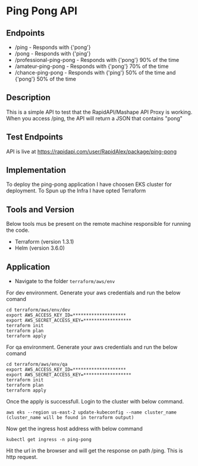 # Ping Pong API

## Endpoints
- /ping - Responds with {'pong'}
- /pong - Responds with {'ping'}
- /professional-ping-pong - Responds with {'pong'} 90% of the time
- /amateur-ping-pong - Responds with {'pong'} 70% of the time
- /chance-ping-pong - Responds with {'ping'} 50% of the time and {'pong'} 50% of the time

## Description
This is a simple API to test that the RapidAPI/Mashape API Proxy is working. When you access /ping, the API will return a JSON that contains "pong"

## Test Endpoints
API is live at https://rapidapi.com/user/RapidAlex/package/ping-pong

## Implementation

To deploy the ping-pong application I have choosen EKS cluster for deployment. To Spun up the Infra I have opted Terraform 

## Tools and Version 
Below tools mus be present on the remote machine responsible for running the code.

* Terraform (version 1.3.1)
* Helm      (version 3.6.0)

## Application 
* Navigate to the folder `terraform/aws/env`

For dev environment. Generate your aws credentials and run the below comand
```
cd terraform/aws/env/dev
export AWS_ACCESS_KEY_ID=********************
export AWS_SECRET_ACCESS_KEY=******************
terraform init 
terraform plan 
terraform apply 
```
For qa environment. Generate your aws credentials and run the below comand
```
cd terraform/aws/env/qa
export AWS_ACCESS_KEY_ID=********************
export AWS_SECRET_ACCESS_KEY=******************
terraform init 
terraform plan 
terraform apply 
```

Once the apply is successfull. Login to the cluster with below command.

```
aws eks --region us-east-2 update-kubeconfig --name cluster_name (cluster_name will be found in terraform output)
``` 
Now get the ingress host address with below command
```
kubectl get ingress -n ping-pong
````
Hit the url in the browser and will get the response on path /ping. This is http request.